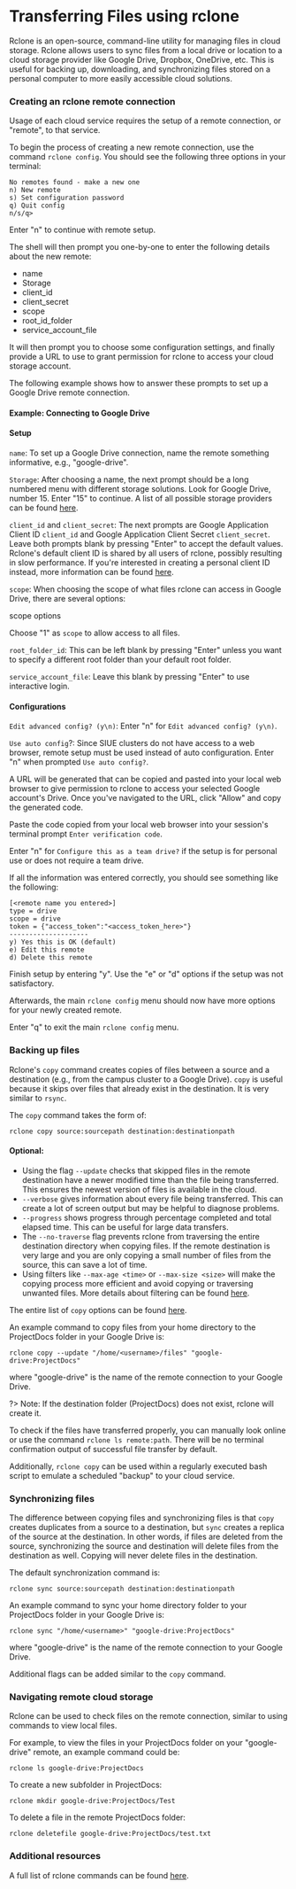 # Transferring Files using rclone

Rclone is an open-source, command-line utility for managing files in cloud storage. Rclone allows users to sync files from a local drive or location to a cloud storage provider like Google Drive, Dropbox, OneDrive, etc. This is useful for backing up, downloading, and synchronizing files stored on a personal computer to more easily accessible cloud solutions.

### Creating an rclone remote connection

Usage of each cloud service requires the setup of a remote connection, or "remote", to that service.

To begin the process of creating a new remote connection, use the command `rclone config`. You should see the following three options in your terminal:

```
No remotes found - make a new one
n) New remote
s) Set configuration password
q) Quit config
n/s/q>
```

Enter "n" to continue with remote setup.

The shell will then prompt you one-by-one to enter the following details about the new remote:

* name
* Storage
* client_id
* client_secret
* scope
* root_id_folder
* service_account_file

It will then prompt you to choose some configuration settings, and finally provide a URL to use to grant permission for rclone to access your cloud storage account.

The following example shows how to answer these prompts to set up a Google Drive remote connection.

#### Example: Connecting to Google Drive

#### Setup

`name`: To set up a Google Drive connection, name the remote something informative, e.g., "google-drive".

`Storage`: After choosing a name, the next prompt should be a long numbered menu with different storage solutions. Look for Google Drive, number 15. Enter "15" to continue. A list of all possible storage providers can be found [here](https://github.com/rclone/rclone/blob/master/README.md).

`client_id` and `client_secret`: The next prompts are Google Application Client ID `client_id` and Google Application Client Secret `client_secret`. Leave both prompts blank by pressing "Enter" to accept the default values. Rclone's default client ID is shared by all users of rclone, possibly resulting in slow performance. If you're interested in creating a personal client ID instead, more information can be found [here](https://rclone.org/drive/#making-your-own-client-id).

`scope`: When choosing the scope of what files rclone can access in Google Drive, there are several options:

scope options

Choose "1" as `scope` to allow access to all files.

`root_folder_id`: This can be left blank by pressing "Enter" unless you want to specify a different root folder than your default root folder.

`service_account_file`: Leave this blank by pressing "Enter" to use interactive login.

#### Configurations

`Edit advanced config? (y\n)`: Enter "n" for `Edit advanced config? (y\n)`.

`Use auto config`?: Since SIUE clusters do not have access to a web browser, remote setup must be used instead of auto configuration. Enter "n" when prompted `Use auto config?`.

A URL will be generated that can be copied and pasted into your local web browser to give permission to rclone to access your selected Google account's Drive. Once you've navigated to the URL, click "Allow" and copy the generated code.

Paste the code copied from your local web browser into your session's terminal prompt `Enter verification code`.

Enter "n" for `Configure this as a team drive?` if the setup is for personal use or does not require a team drive.

If all the information was entered correctly, you should see something like the following:

```
[<remote name you entered>]
type = drive
scope = drive
token = {"access_token":"<access_token_here>"}
--------------------
y) Yes this is OK (default)
e) Edit this remote
d) Delete this remote
```

Finish setup by entering "y". Use the "e" or "d" options if the setup was not satisfactory.

Afterwards, the main `rclone config` menu should now have more options for your newly created remote.

Enter "q" to exit the main `rclone config` menu.

### Backing up files

Rclone's `copy` command creates copies of files between a source and a destination (e.g., from the campus cluster to a Google Drive). `copy` is useful because it skips over files that already exist in the destination. It is very similar to `rsync`.

The `copy` command takes the form of:

```
rclone copy source:sourcepath destination:destinationpath
```

#### Optional:

* Using the flag `--update` checks that skipped files in the remote destination have a newer modified time than the file being transferred. This ensures the newest version of files is available in the cloud.
* `--verbose` gives information about every file being transferred. This can create a lot of screen output but may be helpful to diagnose problems.
* `--progress` shows progress through percentage completed and total elapsed time. This can be useful for large data transfers.
* The `--no-traverse` flag prevents rclone from traversing the entire destination directory when copying files. If the remote destination is very large and you are only copying a small number of files from the source, this can save a lot of time.
* Using filters like `--max-age <time>` or `--max-size <size>` will make the copying process more efficient and avoid copying or traversing unwanted files. More details about filtering can be found [here](https://rclone.org/filtering/).

The entire list of `copy` options can be found [here](https://rclone.org/docs/).

An example command to copy files from your home directory to the ProjectDocs folder in your Google Drive is:

```
rclone copy --update "/home/<username>/files" "google-drive:ProjectDocs"
```

where "google-drive" is the name of the remote connection to your Google Drive.

?> Note: If the destination folder (ProjectDocs) does not exist, rclone will create it.

To check if the files have transferred properly, you can manually look online or use the command `rclone ls remote:path`. There will be no terminal confirmation output of successful file transfer by default.

Additionally, `rclone copy` can be used within a regularly executed bash script to emulate a scheduled "backup" to your cloud service.

### Synchronizing files

The difference between copying files and synchronizing files is that `copy` creates duplicates from a source to a destination, but `sync` creates a replica of the source at the destination. In other words, if files are deleted from the source, synchronizing the source and destination will delete files from the destination as well. Copying will never delete files in the destination.

The default synchronization command is:

```
rclone sync source:sourcepath destination:destinationpath
```

An example command to sync your home directory folder to your ProjectDocs folder in your Google Drive is:

```
rclone sync "/home/<username>" "google-drive:ProjectDocs"
```

where "google-drive" is the name of the remote connection to your Google Drive.

Additional flags can be added similar to the `copy` command.

### Navigating remote cloud storage

Rclone can be used to check files on the remote connection, similar to using commands to view local files.

For example, to view the files in your ProjectDocs folder on your "google-drive" remote, an example command could be:

```
rclone ls google-drive:ProjectDocs
```

To create a new subfolder in ProjectDocs:

```
rclone mkdir google-drive:ProjectDocs/Test
```

To delete a file in the remote ProjectDocs folder:

```
rclone deletefile google-drive:ProjectDocs/test.txt
```

### Additional resources

A full list of rclone commands can be found [here](https://rclone.org/commands/).
